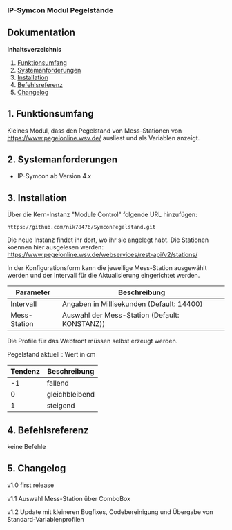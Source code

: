 ### IP-Symcon Modul Pegelstände

## Dokumentation

**Inhaltsverzeichnis**

1. [Funktionsumfang](#1-funktionsumfang) 
2. [Systemanforderungen](#2-systemanforderungen)
3. [Installation](#3-installation)
4. [Befehlsreferenz](#4-befehlsreferenz)
5. [Changelog](#5-changelog) 


## 1. Funktionsumfang

Kleines Modul, dass den Pegelstand von Mess-Stationen von https://www.pegelonline.wsv.de/ ausliest
und als Variablen anzeigt. 


## 2. Systemanforderungen
- IP-Symcon ab Version 4.x


## 3. Installation
Über die Kern-Instanz "Module Control" folgende URL hinzufügen:

`https://github.com/nik78476/SymconPegelstand.git`

Die neue Instanz findet ihr dort, wo ihr sie angelegt habt.
Die Stationen koennen hier ausgelesen werden:
https://www.pegelonline.wsv.de/webservices/rest-api/v2/stations/

In der Konfigurationsform kann die jeweilige Mess-Station ausgewählt werden
und der Intervall für die Aktualisierung eingerichtet werden.

Parameter | Beschreibung
------ | ---------------------------------
Intervall | Angaben in Millisekunden (Default: 14400)
Mess-Station | Auswahl der Mess-Station (Default: KONSTANZ))


Die Profile für das Webfront müssen selbst erzeugt werden.

Pegelstand aktuell : Wert in cm

Tendenz | Beschreibung
------ | ---------------------------------
-1     | fallend
0      | gleichbleibend
1      | steigend



## 4. Befehlsreferenz

keine Befehle

## 5. Changelog

v1.0 first release

v1.1 Auswahl Mess-Station über ComboBox

v1.2 Update mit kleineren Bugfixes, Codebereinigung und Übergabe von Standard-Variablenprofilen